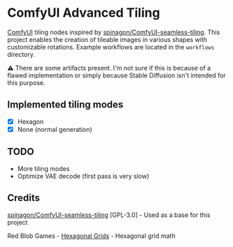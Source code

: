 # ComfyUI Advanced Tiling

[ComfyUI](https://github.com/comfyanonymous/ComfyUI) tiling nodes inspired by [spinagon/ComfyUI-seamless-tiling](https://github.com/spinagon/ComfyUI-seamless-tiling). This project enables the creation of tileable images in various shapes with customizable rotations. Example workflows are located in the `workflows` directory.

⚠️ There are some artifacts present. I'm not sure if this is because of a flawed implementation or simply because Stable Diffusion isn't intended for this purpose.

## Implemented tiling modes
- [x] Hexagon
- [x] None (normal generation)

## TODO
- More tiling modes
- Optimize VAE decode (first pass is very slow)

## Credits

[spinagon/ComfyUI-seamless-tiling](https://github.com/spinagon/ComfyUI-seamless-tiling) [GPL-3.0] - Used as a base for this project

Red Blob Games - [Hexagonal Grids](https://www.redblobgames.com/grids/hexagons/) - Hexagonal grid math
